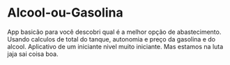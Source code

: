 # Alcool-ou-Gasolina
App basicão para você descobri qual é a melhor opção de abastecimento. 
Usando calculos de total do tanque, autonomia e preço da gasolina e do alcool. 
Aplicativo de um iniciante nivel muito iniciante. 
Mas estamos na luta jaja sai coisa boa. 
